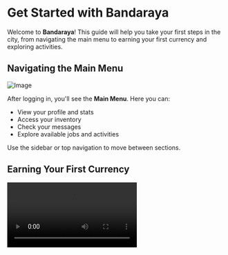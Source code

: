 # Get Started with Bandaraya

Welcome to **Bandaraya**! This guide will help you take your first steps in the city,
from navigating the main menu to earning your first currency and exploring activities.

## Navigating the Main Menu

![Image](https://blog-assets.mysver.se/images/2025/05/BDRY_Klasik.png)

After logging in, you'll see the **Main Menu**. Here you can:

- View your profile and stats
- Access your inventory
- Check your messages
- Explore available jobs and activities

Use the sidebar or top navigation to move between sections.

## Earning Your First Currency

<video controls="controls" src="https://r2.mysver.se/websiteFeature.mp4" />

To start earning, head to the **Jobs** section from the main menu. Here’s how:

1. Browse available jobs (e.g., Delivery, Taxi Driver, Cleaner).
2. Select a job to view details and requirements.
3. Click **Start Job** to begin.
4. Complete the tasks to earn your first currency.

> **Tip:** Some jobs may require specific items or skills. Check the requirements
> before starting.

## Renting a Car

Getting around is easier with a vehicle. To rent a car:

1. Go to the **Vehicles** tab in the main menu.
2. Choose **Rent a Car**.
3. Select a car model and rental duration.
4. Confirm your rental and pick up your car at the nearest garage.

> **Note:** Rental fees are deducted from your balance.

## Activities

Bandaraya offers a variety of activities:

- **Mini-games:** Try your luck or test your skills.
- **Events:** Participate in city-wide events for special rewards.
- **Socialize:** Meet other players in public spaces.

Check the **Activities** section regularly for new events and challenges.

## Next Steps

Explore the city, earn currency, and enjoy all that Bandaraya has to offer!
